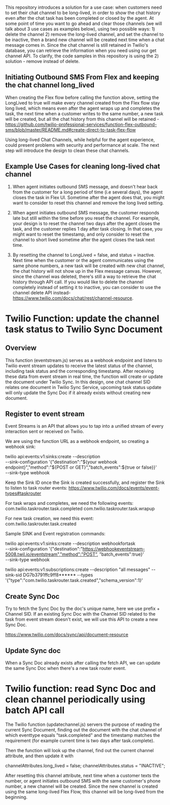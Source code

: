 This repository introduces a solution for a use case: when customers need to set their chat channel to be long-lived, in order to show the chat history even after the chat task has been completed or closed by the agent. At some point of time you want to go ahead and clear those channels (we will talk about 3 use cases as examples below), using two possible ways: 1) delete the channel 2) remove the long-lived channel, and set the channel to be inactive, then a brand new channel will be created next time when a chat message comes in. Since the chat channel is still retained in Twilio's database, you can retrieve the information when you need using our get channel API. To clarify, the code samples in this repository is using the 2) solution - remove instead of delete. 

## Initiating Outbound SMS From Flex and keeping the chat channel long_lived

When creating the Flex flow before calling the function above, setting the LongLived to true will make every channel created from the Flex flow stay long lived, which means even after the agent wraps up and completes the task, the next time when a customer writes to the same number, a new task will be created, but all the chat history from this channel will be retained - https://github.com/twilio-professional-services/function-flex-outbound-sms/blob/master/README.md#create-direct-to-task-flex-flow

Using long-lived Chat Channels, while helpful for the agent experience, could present problems with security and performance at scale. The next step will introduce the design to clean these chat channels.

## Example Use Cases for cleaning long-lived chat channel

1. When agent initiates outbound SMS message, and doesn't hear back from the customer for a long period of time (i.e several days), the agent closes the task in Flex UI. Sometime after the agent does that, you might want to consider to reset this channel and remove the long lived setting.

2. When agent initiates outbound SMS message, the customer responds late but still within the time before you reset the channel. For example, your design is to reset the channel two days after the agent closes the task, and the customer replies 1 day after task closing. In that case, you might want to reset the timestamp, and only consider to reset the channel to short lived sometime after the agent closes the task next time.

3. By resetting the channel to LongLived = false, and status = inactive. Next time when the customer or the agent communicates using the same phone numbers, a new task will be created with new chat channel, the chat history will not show up in the Flex message canvas. However, since the channel was deleted, there's still a way to retrieve the chat history through API call. If you would like to delete the channel completely instead of setting it to inactive, you can consider to use the channel delete API instead- https://www.twilio.com/docs/chat/rest/channel-resource.

# Twilio Function: update the channel task status to Twilio Sync Document

## Overview

This function (eventstream.js) serves as a webhook endpoint and listens to Twilio event stream updates to receive the latest status of the channel, including task status and the corresponding timestamp. After receiving these data from event stream in real time, the function will create or update the document under Twilio Sync. In this design, one chat channel SID relates one document in Twilio Sync Service, upcoming task status update will only update the Sync Doc if it already exists without creating new document.

## Register to event stream

Event Streams is an API that allows you to tap into a unified stream of every interaction sent or received on Twilio.

We are using the function URL as a webhook endpoint, so creating a webhook sink:

twilio api:events:v1:sinks:create --description <add sink description here> \
--sink-configuration '{"destination":"${your webhook endpoint}","method":"${POST or GET}","batch_events":${true or false}}' \
--sink-type webhook

Keep the Sink ID once the Sink is created successfully, and register the Sink to listen to task router events:
https://www.twilio.com/docs/events/event-types#taskrouter

For task wraps and completes, we need the following events:
com.twilio.taskrouter.task.completed
com.twilio.taskrouter.task.wrapup

For new task creation, we need this event:
com.twilio.taskrouter.task.created

Sample SINK and Event registration commands:

twilio api:events:v1:sinks:create --description webhookfortask \
--sink-configuration '{"destination":"https://webhookeventstream-5008.twil.io/eventstream","method":"POST”, ”batch_events":true}’ \
--sink-type webhook

twilio api:events:v1:subscriptions:create --description "all messages" --sink-sid DG7b3791ffc9ff8**\*\*** --types '{"type":"com.twilio.taskrouter.task.created","schema_version":1}'

## Create Sync Doc

Try to fetch the Sync Doc by the doc's unique name, here we use prefix + Channel SID. If an existing Sync Doc with the Channel SID related to the task from event stream doesn't exist, we will use this API to create a new Sync Doc.

https://www.twilio.com/docs/sync/api/document-resource

## Update Sync doc

When a Sync Doc already exists after calling the fetch API, we can update the same Sync Doc when there's a new task router event.

# Twilio function: read Sync Doc and clean channel periodically using batch API call

The Twilio function (updatechannel.js) servers the purpose of reading the current Sync Document, finding out the document with the chat channel of which eventtype equals "task.completed" and the timestamp matches the requirement (for example current time is two days after task.complete).

Then the function will look up the channel, find out the current channel attribute, and then update it with

channelAttributes.long_lived = false;
channelAttributes.status = "INACTIVE";

After resetting this channel attribute, next time when a customer texts the number, or agent initiates outbound SMS with the same customer's phone number, a new channel will be created. Since the new channel is created using the same long-lived Flex Flow, this channel will be long-lived from the beginning.
